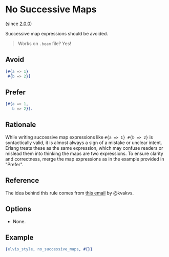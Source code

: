 # No Successive Maps

(since [2.0.0](https://github.com/inaka/elvis_core/releases/tag/2.0.0))

Successive map expressions should be avoided.

> Works on `.beam` file? Yes!

## Avoid

```erlang
[#{a => 1}
 #{b => 2}]
```

## Prefer

```erlang
[#{a => 1,
   b => 2}].
```

## Rationale

While writing successive map expressions like `#{a => 1} #{b => 2}` is syntactically valid, it is
almost always a sign of a mistake or unclear intent. Erlang treats these as the same expression,
which may confuse readers or mislead them into thinking the maps are two expressions. To ensure
clarity and correctness, merge the map expressions as in the example provided in "Prefer".

## Reference

The idea behind this rule comes from
[this email](https://erlang.org/pipermail/erlang-questions/2017-April/092112.html) by @kvakvs.

## Options

- None.

## Example

```erlang
{elvis_style, no_successive_maps, #{}}
```

